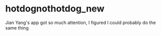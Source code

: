 # hotdognothotdog_new
Jian Yang's app got so much attention, I figured I could probably do the same thing
